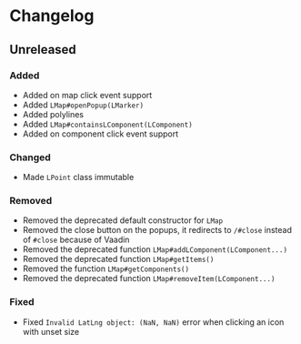 # Changelog

## Unreleased

### Added

- Added on map click event support
- Added `LMap#openPopup(LMarker)`
- Added polylines
- Added `LMap#containsLComponent(LComponent)`
- Added on component click event support

### Changed

- Made `LPoint` class immutable

### Removed

- Removed the deprecated default constructor for `LMap`
- Removed the close button on the popups, it redirects to `/#close` instead
  of `#close` because of Vaadin
- Removed the deprecated function `LMap#addLComponent(LComponent...)`
- Removed the deprecated function `LMap#getItems()`
- Removed the function `LMap#getComponents()`
- Removed the deprecated function `LMap#removeItem(LComponent...)`

### Fixed

- Fixed `Invalid LatLng object: (NaN, NaN)` error when clicking an icon with
  unset size
